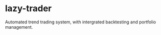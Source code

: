 # lazy-trader
Automated trend trading system, with intergrated backtesting and portfolio management. 
